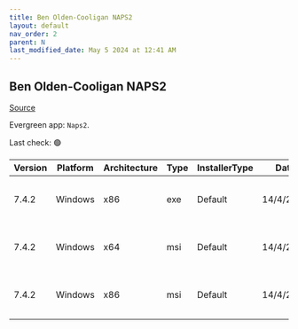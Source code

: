 ```yaml
---
title: Ben Olden-Cooligan NAPS2
layout: default
nav_order: 2
parent: N
last_modified_date: May 5 2024 at 12:41 AM
---
```


## Ben Olden-Cooligan NAPS2

[Source](https://www.naps2.com/)

Evergreen app: `Naps2`. 

Last check: 🟢

| Version | Platform | Architecture | Type | InstallerType | Date      | Size     | URI                                                                                                                                                                      |
| ------- | -------- | ------------ | ---- | ------------- | --------- | -------- | ------------------------------------------------------------------------------------------------------------------------------------------------------------------------ |
| 7.4.2   | Windows  | x86          | exe  | Default       | 14/4/2024 | 12258039 | [https://github.com/cyanfish/naps2/releases/download/v7.4.2/naps2-7.4.2-win.exe](https://github.com/cyanfish/naps2/releases/download/v7.4.2/naps2-7.4.2-win.exe)         |
| 7.4.2   | Windows  | x64          | msi  | Default       | 14/4/2024 | 12281900 | [https://github.com/cyanfish/naps2/releases/download/v7.4.2/naps2-7.4.2-win-x64.msi](https://github.com/cyanfish/naps2/releases/download/v7.4.2/naps2-7.4.2-win-x64.msi) |
| 7.4.2   | Windows  | x86          | msi  | Default       | 14/4/2024 | 12052520 | [https://github.com/cyanfish/naps2/releases/download/v7.4.2/naps2-7.4.2-win-x86.msi](https://github.com/cyanfish/naps2/releases/download/v7.4.2/naps2-7.4.2-win-x86.msi) |

